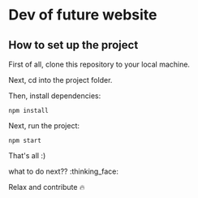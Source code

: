 # Dev of future website

## How to set up the project

First of all, clone this repository to your local machine.

Next, cd into the project folder.

Then, install dependencies:

```
npm install
```

Next, run the project:

```
npm start
```

That's all :)

what to do next?? :thinking_face:

Relax and contribute :fire:
